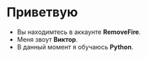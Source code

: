 # **Приветвую**
 * Вы находимтесь в аккаунте **RemoveFire**. 
 * Меня звоут **Виктор**.
 * В данный момент я обучаюсь **Python**. 